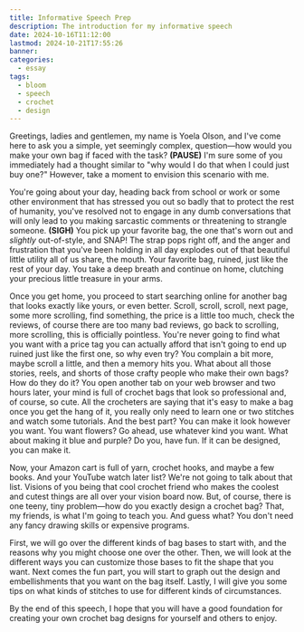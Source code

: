 ```yaml
---
title: Informative Speech Prep
description: The introduction for my informative speech
date: 2024-10-16T11:12:00
lastmod: 2024-10-21T17:55:26
banner: 
categories:
  - essay
tags:
  - bloom
  - speech
  - crochet
  - design
---
```

Greetings, ladies and gentlemen, my name is Yoela Olson, and I've come here to ask you a simple, yet seemingly complex, question—how would you make your own bag if faced with the task? **(PAUSE)** I'm sure some of you immediately had a thought similar to "why would I do that when I could just buy one?" However, take a moment to envision this scenario with me.  
  
You're going about your day, heading back from school or work or some other environment that has stressed you out so badly that to protect the rest of humanity, you've resolved not to engage in any dumb conversations that will only lead to you making sarcastic comments or threatening to strangle someone. **(SIGH)** You pick up your favorite bag, the one that's worn out and *slightly* out-of-style, and SNAP! The strap pops right off, and the anger and frustration that you've been holding in all day explodes out of that beautiful little utility all of us share, the mouth. Your favorite bag, ruined, just like the rest of your day. You take a deep breath and continue on home, clutching your precious little treasure in your arms.  
  
Once you get home, you proceed to start searching online for another bag that looks exactly like yours, or even better. Scroll, scroll, scroll, next page, some more scrolling, find something, the price is a little too much, check the reviews, of course there are too many bad reviews, go back to scrolling, more scrolling, this is officially pointless. You're never going to find what you want with a price tag you can actually afford that isn't going to end up ruined just like the first one, so why even try? You complain a bit more, maybe scroll a little, and then a memory hits you. What about all those  stories, reels, and shorts of those crafty people who make their own bags? How do they do it? You open another tab on your web browser and two hours later, your mind is full of crochet bags that look so professional and, of course, so cute. All the crocheters are saying that it's easy to make a bag once you get the hang of it, you really only need to learn one or two stitches and watch some tutorials. And the best part? You can make it look however you want. You want flowers? Go ahead, use whatever kind you want. What about making it blue and purple? Do you, have fun. If it can be designed, you can make it.  
  
Now, your Amazon cart is full of yarn, crochet hooks, and maybe a few books. And your YouTube watch later list? We're not going to talk about that list. Visions of you being that cool crochet friend who makes the coolest and cutest things are all over your vision board now. But, of course, there is one teeny, tiny problem—how do you exactly design a crochet bag? That, my friends, is what I'm going to teach you. And guess what? You don't need any fancy drawing skills or expensive programs.  
  
First, we will go over the different kinds of bag bases to start with, and the reasons why you might choose one over the other. Then, we will look at the different ways you can customize those bases to fit the shape that you want. Next comes the fun part, you will start to graph out the design and embellishments that you want on the bag itself. Lastly, I will give you some tips on what kinds of stitches to use for different kinds of circumstances.  
  
By the end of this speech, I hope that you will have a good foundation for creating your own crochet bag designs for yourself and others to enjoy.  
